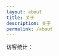 ```yaml
---
layout: about
title: 关于
description: 关于
permalink: /about
---
```


访客统计：

<a href="http://s01.flagcounter.com/more/eEj3">
    <img src="https://s01.flagcounter.com/map/eEj3/size_t/txt_000000/border_CCCCCC/pageviews_1/viewers_3/flags_0/" alt="Flag Counter" border="0
</a>
            

